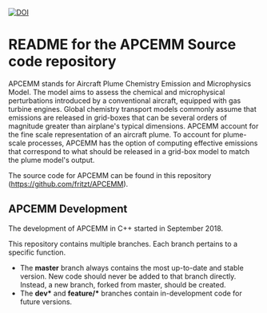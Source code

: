 [![DOI](https://zenodo.org/badge/256520978.svg)](https://zenodo.org/badge/latestdoi/256520978)

# README for the APCEMM Source code repository

APCEMM stands for Aircraft Plume Chemistry Emission and Microphysics Model. The model aims to assess the chemical and microphysical perturbations introduced by a conventional aircraft, equipped with gas turbine engines. Global chemistry transport models commonly assume that emissions are released in grid-boxes that can be several orders of magnitude greater than airplane's typical dimensions. APCEMM account for the fine scale representation of an aircraft plume. To account for
plume-scale processes, APCEMM has the option of computing effective emissions that correspond to what should be released in a grid-box model to match the plume model's output.

The source code for APCEMM can be found in this repository (https://github.com/fritzt/APCEMM).

## APCEMM Development


The development of APCEMM in C++ started in September 2018. 

This repository contains multiple branches. Each branch pertains to a specific function.

* The __master__ branch always contains the most up-to-date and stable version. New code should never be added to that branch directly. Instead, a new branch, forked from master, should be created.
* The __dev*__ and __feature/*__ branches contain in-development code for future versions.

